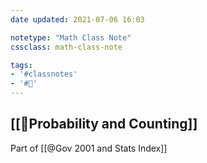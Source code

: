 ```yaml
---
date updated: 2021-07-06 16:03

notetype: "Math Class Note"
cssclass: math-class-note

tags: 
- '#classnotes'
- '#🚧'
---
```


## [[🚧Probability and Counting]]
Part of [[@Gov 2001 and Stats Index]]

